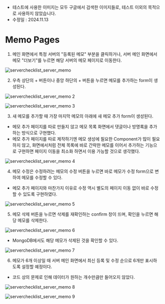 - 테스트에 사용한 이미지는 모두 구글에서 검색한 이미지들로, 테스트 이외의 목적으로 사용하지 않았습니다.
- 수정일 : 2024.11.13

# Memo Pages

1. 메인 화면에서 특정 서버의 "등록된 메모" 부분을 클릭하거나, 서버 메인 화면에서 메모 "더보기"를 누르면 해당 서버의 메모 페이지로 이동한다.

![serverchecklist_server_memo](https://github.com/user-attachments/assets/10988501-2e6c-44c3-a271-20ca324ff8da)

2. 우측 상단의 + 버튼이나 중앙 하단의 + 버튼을 누르면 메모를 추가하는 form이 생성된다.

![serverchecklist_server_memo 2](https://github.com/user-attachments/assets/defbab91-186c-45ab-87d1-7bc1bd28c808)

![serverchecklist_server_memo 3](https://github.com/user-attachments/assets/5a60ed4c-6775-4303-ae6f-65bc4259a392)

3. 새 메모를 추가할 때 가장 마지막 메모의 아래에 새 메모 추가 form이 생성된다.
- 메모 추가 페이지를 따로 만들지 않고 메모 목록 화면에서 댓글이나 방명록을 추가하는 방식으로 구현했다.
- 메모 추가 페이지를 따로 제작하기엔 메모 생성에 필요한 Component가 많이 필요하지 않고,
화면에서처럼 전체 목록에 바로 간략한 메모를 이어서 추가하는 기능으로 구현하면 페이지 이동을 최소화 하면서 이용 가능할 것으로 생각했다.

![serverchecklist_server_memo 4](https://github.com/user-attachments/assets/ab4d6ad2-5980-4d19-ba3e-b501022a50c1)

4. 메모 수정은 수정하려는 메모의 수정 버튼을 누르면 바로 메모가 수정 form으로 변하여 메모를 수정할 수 있다.
- 메모 추가 페이지와 마찬가지 이유로 수정 역시 별도의 페이지 이동 없이 바로 수정할 수 있도록 구현하였다.

![serverchecklist_server_memo 5](https://github.com/user-attachments/assets/eeb785c8-98ba-497b-9b0e-cdb0ffb8b3ee)

5. 메모 삭제 버튼을 누르면 삭제를 재확인하는 confirm 창이 뜨며, 확인을 누르면 해당 메모를 삭제한다.

![serverchecklist_server_memo 6](https://github.com/user-attachments/assets/a0220d7a-d0bb-460c-81f2-2aeb3be7ef04)

- MongoDB에서도 해당 메모가 삭제된 것을 확인할 수 있다.

![serverchecklist_server_memo 7](https://github.com/user-attachments/assets/399d7d0f-bcc1-475a-8449-6cfe931c8dfd)

6. 메모가 6개 이상일 때 서버 메인 화면에서 최신 등록 및 수정 순으로 6개만 표시하도록 설정할 예정이다.
- 코드 상의 문제로 인해 데이터가 원하는 개수만큼만 들어오지 않았다.

![serverchecklist_server_memo 8](https://github.com/user-attachments/assets/4f345bef-0671-4825-8caf-dc3c9b19f970)

![serverchecklist_server_memo 9](https://github.com/user-attachments/assets/22589473-247e-46ec-88d9-97a0f73b4c95)
